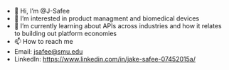 - 👋 Hi, I’m @J-Safee
- 👀 I’m interested in product managment and biomedical devices 
- 🌱 I’m currently learning about APIs across industries and how it relates to building out platform economies
- 📫 How to reach me
-  Email: jsafee@smu.edu 
-  LinkedIn: https://www.linkedin.com/in/jake-safee-07452015a/
